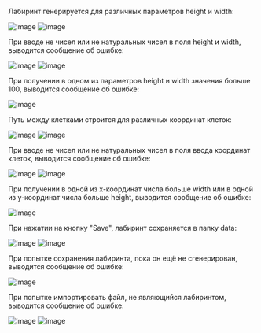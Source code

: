Лабиринт генерируется для различных параметров height и width:

![image](https://user-images.githubusercontent.com/64738836/233796985-60ce4883-1007-42bf-9261-15843bf890ec.png) ![image](https://user-images.githubusercontent.com/64738836/233797025-3e623ac1-57db-47b1-ac27-71d56f54755e.png)

При вводе не чисел или не натуральных чисел в поля height и width, выводится сообщение об ошибке:

![image](https://user-images.githubusercontent.com/64738836/233797262-c54f1ea6-32c2-4dc5-9213-4818b16d3962.png) ![image](https://user-images.githubusercontent.com/64738836/233797424-776ba7cb-eda0-4c97-a3e7-5ac723170647.png)

При получении в одном из параметров height и width значения больше 100, выводится сообщение об ошибке:

![image](https://user-images.githubusercontent.com/64738836/233797341-6a683925-7b72-4852-b261-684c70523226.png)

Путь между клетками строится для различных координат клеток:

![image](https://user-images.githubusercontent.com/64738836/233797591-bc10e0f2-d159-415a-a20c-549f04e8140b.png) ![image](https://user-images.githubusercontent.com/64738836/233797629-1cc45f51-2db7-4215-b699-805b62c132e0.png)

При вводе не чисел или не натуральных чисел в поля ввода координат клеток, выводится сообщение об ошибке:

![image](https://user-images.githubusercontent.com/64738836/233797714-d0f67b9f-7cde-4500-8a9a-b109989bc865.png) ![image](https://user-images.githubusercontent.com/64738836/233797731-13cc9cf8-21ab-48de-a9ff-40223f9e1837.png)

При получении в одной из x-координат числа больше width или в одной из y-координат числа больше height, выводится сообщение об ошибке:

![image](https://user-images.githubusercontent.com/64738836/233798002-f98bdcc5-f4c2-4262-a447-efdeb59a7503.png)

При нажатии на кнопку "Save", лабиринт сохраняется в папку data:

![image](https://user-images.githubusercontent.com/64738836/233798159-3ea730cf-4108-4dfe-8314-2f4674f2bd81.png) ![image](https://user-images.githubusercontent.com/64738836/233798181-982e8af5-6e47-45da-9452-0292bb366ea6.png)

При попытке сохранения лабиринта, пока он ещё не сгенерирован, выводится сообщение об ошибке:

![image](https://user-images.githubusercontent.com/64738836/233798117-b6f7ea82-9348-4e2b-813c-4e42fb927618.png)

При попытке импортировать файл, не являющийся лабиринтом, выводится сообщение об ошибке:

![image](https://user-images.githubusercontent.com/64738836/233798401-0efc21f7-9004-41ee-b9b6-02831b99098f.png) ![image](https://user-images.githubusercontent.com/64738836/233798412-ddc3c704-9365-45ba-9f19-aafac18d0c82.png)

